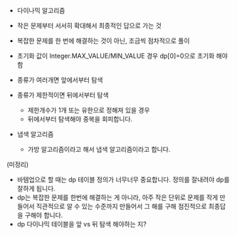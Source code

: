 - 다이나믹 알고리즘
 - 작은 문제부터 서서히 확대해서 최종적인 답으로 가는 것
 - 복잡한 문제를 한 번에 해결하는 것이 아닌, 조금씩 점차적으로 풀이
 - 초기화 값이 Integer.MAX_VALUE/MIN_VALUE 경우 dp[0]=0으로 초기화 해야함
 - 종류가 여러개면 앞에서부터 탐색
 - 종류가 제한적이면 뒤에서부터 탐색
   - 제한개수가 1개 또는 유한으로 정해져 있을 경우
   - 뒤에서부터 탐색해야 중복을 회피합니다.

- 냅색 알고리즘
  - 가방 알고리즘이라고 해서 냅색 알고리즘이라고 합니다.


(미정리)
- 바템업으로 할 때는 dp 테이블 정의가 너무너무 중요합니다. 정의를 잘내려야 dp를 잘하게 됩니다.
- dp는 복잡한 문제를 한번에 해결하는 게 아니라, 아주 작은 단위로 문제를 작게 만들어서 직관적으로 알 수 있는 수준까지 만들어서 그 해를 구해 점진적으로 최종답을 구해야 합니다.
- dp 다이나믹 테이블을 앞 vs 뒤 탐색 해야하는 지?